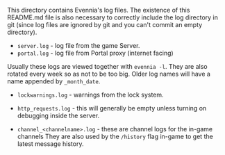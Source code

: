 This directory contains Evennia's log files. The existence of this README.md file is also necessary
to correctly include the log directory in git (since log files are ignored by git and you can't
commit an empty directory). 

- `server.log` - log file from the game Server.
- `portal.log` - log file from Portal proxy (internet facing)

Usually these logs are viewed together with `evennia -l`. They are also rotated every week so as not
to be too big. Older log names will have a name appended by `_month_date`. 
 
- `lockwarnings.log` - warnings from the lock system.
- `http_requests.log` - this will generally be empty unless turning on debugging inside the server.

- `channel_<channelname>.log` - these are channel logs for the in-game channels They are also used
  by the `/history` flag in-game to get the latest message history. 
